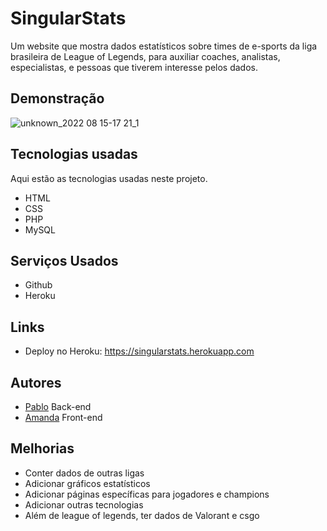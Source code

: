 
# SingularStats

Um website que mostra dados estatísticos sobre times de e-sports da liga brasileira de League of Legends, para auxiliar coaches, analistas, especialistas, e pessoas que tiverem interesse pelos dados.


## Demonstração

![unknown_2022 08 15-17 21_1](https://user-images.githubusercontent.com/99605685/184712751-da1a4c2a-4354-43e7-8b36-aca66511697c.gif)


## Tecnologias usadas

Aqui estão as tecnologias usadas neste projeto.

* HTML
* CSS
* PHP
* MySQL
## Serviços Usados

* Github
* Heroku
## Links

- Deploy no Heroku: https://singularstats.herokuapp.com


## Autores

- [Pablo](https://www.github.com/pbosm) Back-end 
- [Amanda](https://www.github.com/amandamanheze) Front-end


## Melhorias

* Conter dados de outras ligas
* Adicionar gráficos estatísticos 
* Adicionar páginas específicas para jogadores e champions
* Adicionar outras tecnologias
* Além de league of legends, ter dados de Valorant e csgo



